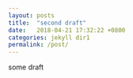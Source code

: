 ```yaml
---
layout: posts
title:  "second draft"
date:   2018-04-21 17:32:22 +0800
categories: jekyll dir1
permalink: /post/
---
```

some draft